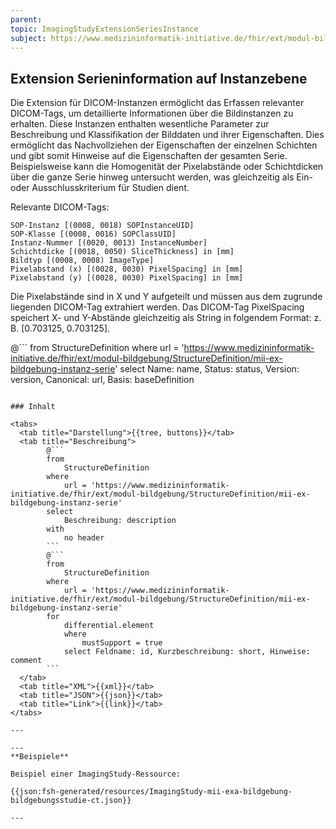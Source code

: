 ```yaml
---
parent:
topic: ImagingStudyExtensionSeriesInstance
subject: https://www.medizininformatik-initiative.de/fhir/ext/modul-bildgebung/StructureDefinition/mii-ex-bildgebung-instanz-serie
---
```


## Extension Serieninformation auf Instanzebene

Die Extension für DICOM-Instanzen ermöglicht das Erfassen relevanter DICOM-Tags, um detaillierte Informationen über die Bildinstanzen zu erhalten. 
Diese Instanzen enthalten wesentliche Parameter zur Beschreibung und Klassifikation der Bilddaten und ihrer Eigenschaften. 
Dies ermöglicht das Nachvollziehen der Eigenschaften der einzelnen Schichten und gibt somit Hinweise auf die Eigenschaften der gesamten Serie. 
Beispielsweise kann die Homogenität der Pixelabstände oder Schichtdicken über die ganze Serie hinweg untersucht werden, was gleichzeitig als Ein- oder Ausschlusskriterium für Studien dient.

Relevante DICOM-Tags:

    SOP-Instanz [(0008, 0018) SOPInstanceUID]
    SOP-Klasse [(0008, 0016) SOPClassUID]
    Instanz-Nummer [(0020, 0013) InstanceNumber]
    Schichtdicke [(0018, 0050) SliceThickness] in [mm]
    Bildtyp [(0008, 0008) ImageType]
    Pixelabstand (x) [(0028, 0030) PixelSpacing] in [mm]
    Pixelabstand (y) [(0028, 0030) PixelSpacing] in [mm]

Die Pixelabstände sind in X und Y aufgeteilt und müssen aus dem zugrunde liegenden DICOM-Tag extrahiert werden. 
Das DICOM-Tag PixelSpacing speichert X- und Y-Abstände gleichzeitig als String in folgendem Format: z. B. [0.703125, 0.703125].

@```
from
    StructureDefinition
where
    url = 'https://www.medizininformatik-initiative.de/fhir/ext/modul-bildgebung/StructureDefinition/mii-ex-bildgebung-instanz-serie'
select
    Name: name, Status: status, Version: version, Canonical: url, Basis: baseDefinition
```

### Inhalt

<tabs>
  <tab title="Darstellung">{{tree, buttons}}</tab>
  <tab title="Beschreibung">
        @```
        from
	        StructureDefinition
        where
	        url = 'https://www.medizininformatik-initiative.de/fhir/ext/modul-bildgebung/StructureDefinition/mii-ex-bildgebung-instanz-serie'
        select
	        Beschreibung: description
        with
            no header
        ```
        @```
        from
            StructureDefinition
        where
            url = 'https://www.medizininformatik-initiative.de/fhir/ext/modul-bildgebung/StructureDefinition/mii-ex-bildgebung-instanz-serie'
        for
            differential.element
            where
                mustSupport = true
            select Feldname: id, Kurzbeschreibung: short, Hinweise: comment
        ```
  </tab>
  <tab title="XML">{{xml}}</tab>
  <tab title="JSON">{{json}}</tab>
  <tab title="Link">{{link}}</tab>
</tabs>

---

--- 
**Beispiele**

Beispiel einer ImagingStudy-Ressource:

{{json:fsh-generated/resources/ImagingStudy-mii-exa-bildgebung-bildgebungsstudie-ct.json}}

---
